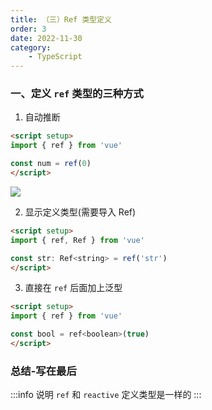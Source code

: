 ```yaml
---
title: （三）Ref 类型定义
order: 3
date: 2022-11-30
category:
    - TypeScript
---
```


### 一、定义 `ref` 类型的三种方式

1. 自动推断
```html
<script setup>
import { ref } from 'vue'

const num = ref(0)
</script>
```

![](https://image.zswei.xyz/img/202211301010826.png)


2. 显示定义类型(需要导入 Ref)
```html
<script setup>
import { ref, Ref } from 'vue'

const str: Ref<string> = ref('str')
</script>
```

3. 直接在 `ref` 后面加上泛型
```html
<script setup>
import { ref } from 'vue'

const bool = ref<boolean>(true)
</script>
```

### 总结-写在最后
:::info 说明
`ref` 和 `reactive` 定义类型是一样的
:::